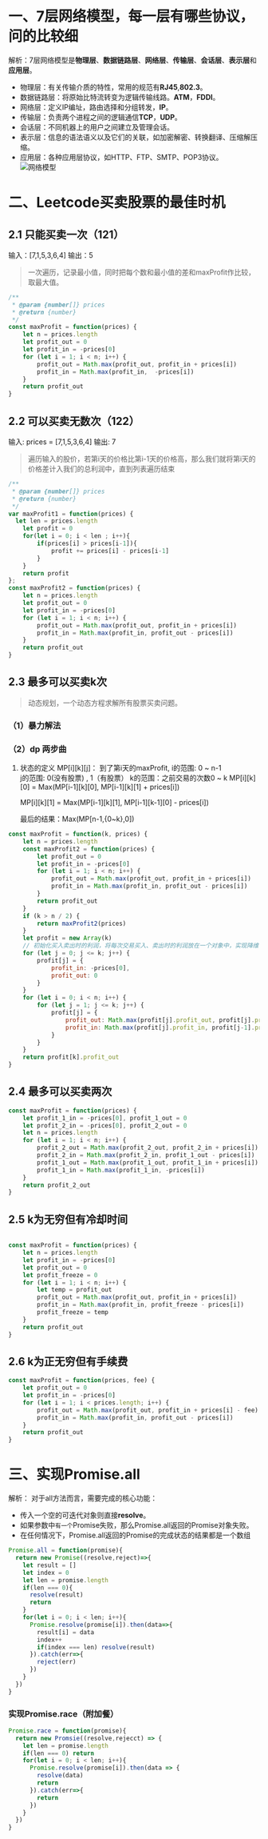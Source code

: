 # 一、7层网络模型，每一层有哪些协议，问的比较细
解析：7层网络模型是**物理层**、**数据链路层**、**网络层**、**传输层**、**会话层**、**表示层**和**应用层**。
- 物理层：有关传输介质的特性，常用的规范有**RJ45**,**802.3**。
- 数据链路层：将原始比特流转变为逻辑传输线路。**ATM**，**FDDI**。
- 网络层：定义IP编址，路由选择和分组转发，**IP**。
- 传输层：负责两个进程之间的逻辑通信**TCP**，**UDP**。
- 会话层：不同机器上的用户之间建立及管理会话。
- 表示层：信息的语法语义以及它们的关联，如加密解密、转换翻译、压缩解压缩。
- 应用层：各种应用层协议，如HTTP、FTP、SMTP、POP3协议。
  ![网络模型](https://user-images.githubusercontent.com/72426886/132125444-49299b48-ee8a-42f5-90c6-464ea47e10e0.png)
# 二、Leetcode买卖股票的最佳时机
## 2.1 只能买卖一次（121）

输入：[7,1,5,3,6,4]
输出：5
> 一次遍历，记录最小值，同时把每个数和最小值的差和maxProfit作比较，取最大值。
```js
/**
 * @param {number[]} prices
 * @return {number}
 */
const maxProfit = function(prices) {
    let n = prices.length
    let profit_out = 0
    let profit_in = -prices[0]
    for (let i = 1; i < n; i++) {
        profit_out = Math.max(profit_out, profit_in + prices[i])
        profit_in = Math.max(profit_in,  -prices[i])
    }
    return profit_out
}
```
## 2.2 可以买卖无数次（122）
输入: prices = [7,1,5,3,6,4]
输出: 7
> 遍历输入的股价，若第i天的价格比第i-1天的价格高，那么我们就将第i天的价格差计入我们的总利润中，直到列表遍历结束

```js
/**
 * @param {number[]} prices
 * @return {number}
 */
var maxProfit1 = function(prices) {
  let len = prices.length
    let profit = 0
    for(let i = 0; i < len ; i++){
        if(prices[i] > prices[i-1]){
            profit += prices[i] - prices[i-1]
        }
    }
    return profit
};
const maxProfit2 = function(prices) {
    let n = prices.length
    let profit_out = 0
    let profit_in = -prices[0]
    for (let i = 1; i < n; i++) {
        profit_out = Math.max(profit_out, profit_in + prices[i])
        profit_in = Math.max(profit_in, profit_out - prices[i])
    }
    return profit_out
}

```
## 2.3 最多可以买卖k次

> 动态规划，一个动态方程求解所有股票买卖问题。

### （1）暴力解法
### （2）dp 两步曲
1. 状态的定义
   MP[i][k][j]： 到了第i天的maxProfit, 
   i的范围: 0 ~ n-1  
   j的范围:  0(没有股票) , 1（有股票） 
   k的范围：之前交易的次数0 ~ k
   MP[i][k][0] = Max(MP[i-1][k][0], MP[i-1][k][1] + prices[i])

   MP[i][k][1] = Max(MP[i-1][k][1], MP[i-1][k-1][0] - prices[i])

   最后的结果：Max(MP[n-1,{0~k},0])
```js
const maxProfit = function(k, prices) {
    let n = prices.length
    const maxProfit2 = function(prices) {
        let profit_out = 0
        let profit_in = -prices[0]
        for (let i = 1; i < n; i++) {
            profit_out = Math.max(profit_out, profit_in + prices[i])
            profit_in = Math.max(profit_in, profit_out - prices[i])
        }
        return profit_out
    }
    if (k > n / 2) {
        return maxProfit2(prices)
    }
    let profit = new Array(k)
    // 初始化买入卖出时的利润，将每次交易买入、卖出时的利润放在一个对象中，实现降维
    for (let j = 0; j <= k; j++) {
        profit[j] = {
            profit_in: -prices[0],
            profit_out: 0
        }
    }
    for (let i = 0; i < n; i++) {
        for (let j = 1; j <= k; j++) {
            profit[j] = {
                profit_out: Math.max(profit[j].profit_out, profit[j].profit_in + prices[i]), 
                profit_in: Math.max(profit[j].profit_in, profit[j-1].profit_out - prices[i])
            }
        }
    }
    return profit[k].profit_out
}
```
## 2.4 最多可以买卖两次
```js
const maxProfit = function(prices) {
    let profit_1_in = -prices[0], profit_1_out = 0
    let profit_2_in = -prices[0], profit_2_out = 0
    let n = prices.length
    for (let i = 1; i < n; i++) {
        profit_2_out = Math.max(profit_2_out, profit_2_in + prices[i])
        profit_2_in = Math.max(profit_2_in, profit_1_out - prices[i])
        profit_1_out = Math.max(profit_1_out, profit_1_in + prices[i])
        profit_1_in = Math.max(profit_1_in, -prices[i])
    }
    return profit_2_out
}

```
## 2.5 k为无穷但有冷却时间
```js

const maxProfit = function(prices) {
    let n = prices.length
    let profit_in = -prices[0]
    let profit_out = 0
    let profit_freeze = 0
    for (let i = 1; i < n; i++) {
        let temp = profit_out
        profit_out = Math.max(profit_out, profit_in + prices[i])
        profit_in = Math.max(profit_in, profit_freeze - prices[i])
        profit_freeze = temp
    }
    return profit_out
}

```
## 2.6 k为正无穷但有手续费
```js
const maxProfit = function(prices, fee) {
    let profit_out = 0
    let profit_in = -prices[0]
    for (let i = 1; i < prices.length; i++) {
        profit_out = Math.max(profit_out, profit_in + prices[i] - fee)
        profit_in = Math.max(profit_in, profit_out - prices[i])
    }
    return profit_out
}
```
# 三、实现Promise.all
解析：
对于all方法而言，需要完成的核心功能：
- 传入一个空的可迭代对象则直接**resolve**。
- 如果参数中`有一个`Promise失败，那么Promise.all返回的Promise对象失败。
- 在任何情况下，Promise.all返回的Promise的完成状态的结果都是一个数组
```js
Promise.all = function(promise){
  return new Promise((resolve,reject)=>{
    let result = []
    let index = 0
    let len = promise.length
    if(len === 0){
      resolve(result)
      return
    }
    for(let i = 0; i < len; i++){
      Promise.resolve(promise[i]).then(data=>{
        result[i] = data
        index++
        if(index === len) resolve(result)
      }).catch(err=>{
        reject(err)
      })
    }
  })
}
```
### 实现Promise.race（附加餐）
```js
Promise.race = function(promise){
  return new Promsie((resolve,rejecct) => {
    let len = promise.length
    if(len === 0) return
    for(let i = 0; i < len; i++){
      Promise.resolve(promise[i]).then(data => {
        resolve(data)
        return
      }).catch(err=>{
        return
      })
    }
  })
}
```